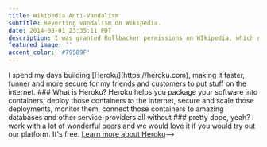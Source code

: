 ```yaml
---
title: Wikipedia Anti-Vandalism
subtitle: Reverting vandalism on Wikipedia.
date: 2014-08-01 23:35:11 PDT
description: I was granted Rollbacker permissions on WIkipedia, which gives me the ability to quickly revert vandalism.
featured_image: ''
accent_color: '#79589F'
--- 
```

<!-->
I spend my days building [Heroku](https://heroku.com), making it faster, funner and more secure for my friends and customers to put stuff on the internet.

### What is Heroku?

Heroku helps you package your software into containers, deploy those containers to the internet, secure and scale those deployments, monitor them, connect those containers to amazing databases and other service-providers all without 

### pretty dope, yeah?

I work with a lot of wonderful peers and we would love it if you would try out our platform. It's free. 

<a href="https://www.heroku.com/platform" class="button--fill">Learn more about Heroku</a>-->